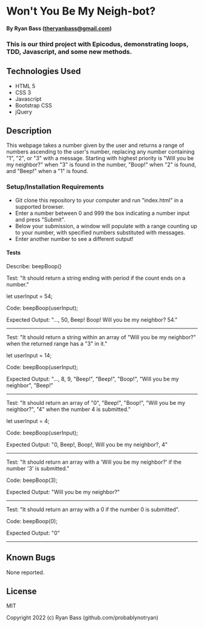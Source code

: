 
# Won't You Be My Neigh-bot? 

#### By Ryan Bass (theryanbass@gmail.com)

### This is our third project with Epicodus, demonstrating loops, TDD, Javascript, and some new methods.

## Technologies Used

* HTML 5
* CSS 3
* Javascript
* Bootstrap CSS
* jQuery

## Description
This webpage takes a number given by the user and returns a range of numbers ascending to the user's number, replacing any number containing "1", "2", or "3" with a message. Starting with highest priority is "Will you be my neighbor?" when "3" is found in the number, "Boop!" when "2" is found, and "Beep!" when a "1" is found.


### Setup/Installation Requirements
* Git clone this repository to your computer and run "index.html" in a supported browser.
* Enter a number between 0 and 999 the box indicating a number input and press "Submit".
* Below your submission, a window will populate with a range counting up to your number, with specified numbers substituted with messages.
* Enter another number to see a different output!

 #### Tests 
 
 Describe: beepBoop()

Test: "It should return a string ending with period if the count ends on a number."

let userInput = 54;

Code: beepBoop(userInput);

Expected Output: "..., 50, Beep! Boop! Will you be my neighbor? 54."

---
Test: "It should return a string within an array of "Will you be my neighbor?" when the returned range has a "3" in it."

let userInput = 14;

Code: beepBoop(userInput);

Expected Output: "..., 8, 9, "Beep!", "Beep!", "Boop!", "Will you be my neighbor", "Beep!"

---

Test: "It should return an array of "0", "Beep!", "Boop!", "Will you be my neighbor?", "4" when the number 4 is submitted."

let userInput = 4;

Code: beepBoop(userInput);

Expected Output: "0, Beep!, Boop!, Will you be my neighbor?, 4"

---

Test: "It should return an array with a 'Will you be my neighbor?' if the number '3' is submitted."

Code: beepBoop(3);

Expected Output: "Will you be my neighbor?"

---

Test: "It should return an array with a 0 if the number 0 is submitted".

Code: beepBoop(0);

Expected Output: "0"

---

## Known Bugs

None reported.
  

## License

MIT

  

Copyright 2022 (c) Ryan Bass (github.com/probablynotryan)